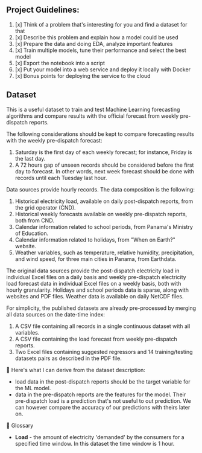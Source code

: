 ## Project Guidelines:

1. [x] Think of a problem that's interesting for you and find a dataset for that
2. [x] Describe this problem and explain how a model could be used
3. [x] Prepare the data and doing EDA, analyze important features
4. [x] Train multiple models, tune their performance and select the best model
5. [x] Export the notebook into a script
6. [x] Put your model into a web service and deploy it locally with Docker
7. [x] Bonus points for deploying the service to the cloud

## Dataset
This is a useful dataset to train and test Machine Learning forecasting algorithms and compare results with the official forecast from weekly pre-dispatch reports. 

The following considerations should be kept to compare forecasting results with the weekly pre-dispatch forecast:
1. Saturday is the first day of each weekly forecast; for instance, Friday is the last day.
2. A 72 hours gap of unseen records should be considered before the first day to forecast. In other words, next week forecast should be done with records until each Tuesday last hour.

Data sources provide hourly records. The data composition is the following:
1. Historical electricity load, available on daily post-dispatch reports, from the grid operator (CND). 
2. Historical weekly forecasts available on weekly pre-dispatch reports, both from CND.
3. Calendar information related to school periods, from Panama's Ministry of Education.
4. Calendar information related to holidays, from "When on Earth?" website.
5. Weather variables, such as temperature, relative humidity, precipitation, and wind speed, for three main cities in Panama, from Earthdata.

The original data sources provide the post-dispatch electricity load in individual Excel files on a daily basis and weekly pre-dispatch electricity load forecast data in individual Excel files on a weekly basis, both with hourly granularity. Holidays and school periods data is sparse, along with websites and PDF files. Weather data is available on daily NetCDF files. 

For simplicity, the published datasets are already pre-processed by merging all data sources on the date-time index: 
1. A CSV file containing all records in a single continuous dataset with all variables.
2. A CSV file containing the load forecast from weekly pre-dispatch reports.
3. Two Excel files containing suggested regressors and 14 training/testing datasets pairs as described in the PDF file.


🤖 Here's what I can derive from the dataset description:
* load data in the post-dispatch reports should be the target variable for the ML model.
* data in the pre-dispatch reports are the features for the model. Their pre-dispatch load is a prediction that's not useful to out prediction. We can however compare the accuracy of our predictions with theirs later on.

📗 Glossary
* **Load** - the amount of electricity 'demanded' by the consumers for a specified time window. In this dataset the time window is 1 hour.
